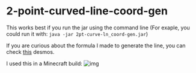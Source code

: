 # 2-point-curved-line-coord-gen
This works best if you run the jar using the command line (For exaple, you could run it with: ```java -jar 2pt-curve-ln_coord-gen.jar```)

If you are curious about the formula I made to generate the line, you can check [this](https://www.desmos.com/calculator/v14fhftest) desmos.

I used this in a Minecraft build:
![img](https://github.com/Eevee-17/2-point-curved-line-coord-gen/assets/99231914/5aa3123c-eaca-47fc-afae-c27b456502f7)

